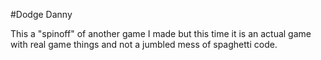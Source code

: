 #Dodge Danny

This a "spinoff" of another game I made but this time it is an actual game with real game things and not a jumbled mess of spaghetti code.
